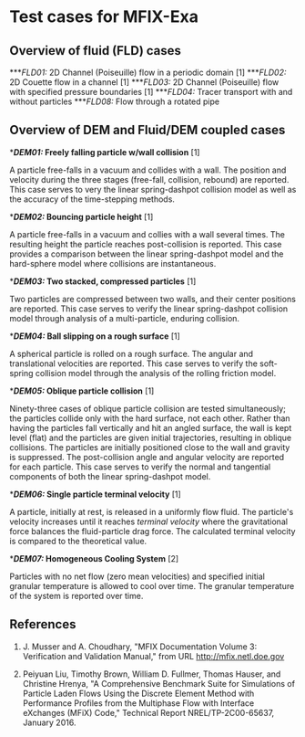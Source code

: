 # Test cases for MFIX-Exa

## Overview of fluid (FLD) cases

***_FLD01:_ 2D Channel (Poiseuille) flow in a periodic domain [1]
***_FLD02:_ 2D Couette flow in a channel [1]
***_FLD03:_ 2D Channel (Poiseuille) flow with specified pressure boundaries  [1]
***_FLD04:_ Tracer transport with and without particles
***_FLD08:_ Flow through a rotated pipe

## Overview of DEM and Fluid/DEM coupled cases

***_DEM01:_ Freely falling particle w/wall collision** [1]

A particle free-falls in a vacuum and collides with a wall. The position and velocity during the three stages (free-fall, collision, rebound) are reported. This case serves to very the linear spring-dashpot collision model as well as the accuracy of the time-stepping methods.


***_DEM02:_ Bouncing particle height** [1]

A particle free-falls in a vacuum and collies with a wall several times. The resulting height the particle reaches post-collision is reported. This case provides a comparison between the linear spring-dashpot model and the hard-sphere model where collisions are instantaneous.


***_DEM03:_ Two stacked, compressed particles** [1]

Two particles are compressed between two walls, and their center positions are reported. This case serves to verify the linear spring-dashpot collision model through analysis of a multi-particle, enduring collision.

***_DEM04:_ Ball slipping on a rough surface** [1]

A spherical particle is rolled on a rough surface. The angular and translational velocities are reported. This case serves to verify the soft-spring collision model through the analysis of the rolling friction model.

***_DEM05:_ Oblique particle collision** [1]

Ninety-three cases of oblique particle collision are tested simultaneously; the particles collide
only with the hard surface, not each other.  Rather than having the particles fall vertically and
hit an angled surface, the wall is kept level (flat) and the particles are given initial trajectories,
resulting in oblique collisions. The particles are initially positioned close to the wall and
gravity is suppressed.  The post-collision angle and angular velocity are reported for each particle.
This case serves to verify the normal and tangential components of both the linear spring-dashpot model.

***_DEM06:_ Single particle terminal velocity** [1]

A particle, initially at rest, is released in a uniformly flow fluid. The particle's velocity increases until it reaches _terminal velocity_ where the gravitational force balances the fluid-particle drag force. The calculated terminal velocity is compared to the theoretical value.


***_DEM07:_ Homogeneous Cooling System** [2]

Particles with no net flow (zero mean velocities) and specified initial granular temperature is allowed to cool over time. The granular temperature of the system is reported over time.


## References
1. J. Musser and A. Choudhary, "MFIX Documentation Volume 3: Verification and Validation Manual," from URL http://mfix.netl.doe.gov

2. Peiyuan Liu, Timothy Brown, William D. Fullmer, Thomas Hauser, and Christine Hrenya, "A Comprehensive Benchmark Suite for Simulations of Particle Laden Flows Using the Discrete Element Method with Performance Profiles from the Multiphase Flow with Interface eXchanges (MFiX) Code," Technical Report NREL/TP-2C00-65637, January 2016.
